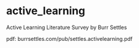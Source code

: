 # active_learning
Active Learning Literature Survey by Burr Settles

pdf:	burrsettles.com/pub/settles.activelearning.pdf
